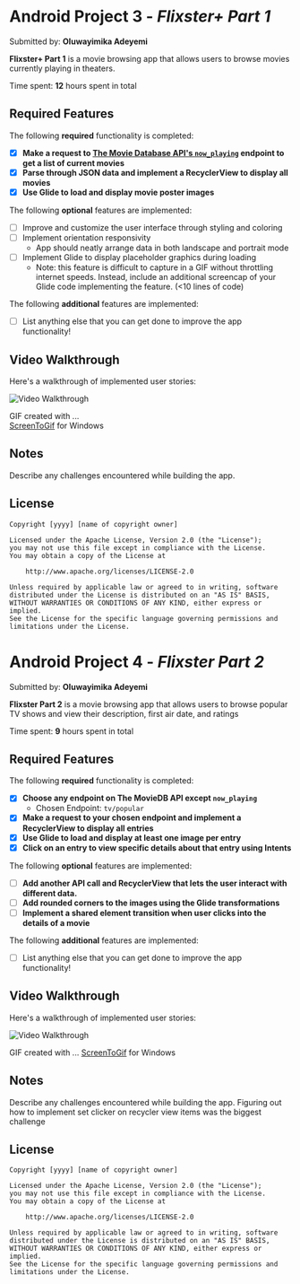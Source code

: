 # Android Project 3 - *Flixster+ Part 1*

Submitted by: **Oluwayimika Adeyemi**

**Flixster+ Part 1** is a movie browsing app that allows users to browse movies currently playing in theaters.

Time spent: **12** hours spent in total

## Required Features

The following **required** functionality is completed:

- [X] **Make a request to [The Movie Database API's `now_playing`](https://developers.themoviedb.org/3/movies/get-now-playing) endpoint to get a list of current movies**
- [X] **Parse through JSON data and implement a RecyclerView to display all movies**
- [X] **Use Glide to load and display movie poster images**

The following **optional** features are implemented:

- [ ] Improve and customize the user interface through styling and coloring
- [ ] Implement orientation responsivity
  - App should neatly arrange data in both landscape and portrait mode
- [ ] Implement Glide to display placeholder graphics during loading
  - Note: this feature is difficult to capture in a GIF without throttling internet speeds.  Instead, include an additional screencap of your Glide code implementing the feature.  (<10 lines of code)

The following **additional** features are implemented:

- [ ] List anything else that you can get done to improve the app functionality!

## Video Walkthrough

Here's a walkthrough of implemented user stories:

<img src='https://media0.giphy.com/media/NIOJJwbCHQLkqrE6Nl/giphy.gif?cid=790b76114bf5ab936b0608f0cc717d84b33e0b174206e788&rid=giphy.gif&ct=g' title='Video Walkthrough' width='' alt='Video Walkthrough' />

GIF created with ...  
[ScreenToGif](https://www.screentogif.com/) for Windows

## Notes

Describe any challenges encountered while building the app.

## License

    Copyright [yyyy] [name of copyright owner]

    Licensed under the Apache License, Version 2.0 (the "License");
    you may not use this file except in compliance with the License.
    You may obtain a copy of the License at

        http://www.apache.org/licenses/LICENSE-2.0

    Unless required by applicable law or agreed to in writing, software
    distributed under the License is distributed on an "AS IS" BASIS,
    WITHOUT WARRANTIES OR CONDITIONS OF ANY KIND, either express or implied.
    See the License for the specific language governing permissions and
    limitations under the License.
    

# Android Project 4 - *Flixster Part 2*

Submitted by: **Oluwayimika Adeyemi**

**Flixster Part 2** is a movie browsing app that allows users to browse popular TV shows and view their description, first air date, and ratings

Time spent: **9** hours spent in total

## Required Features

The following **required** functionality is completed:

- [X] **Choose any endpoint on The MovieDB API except `now_playing`**
  - Chosen Endpoint: `tv/popular`
- [X] **Make a request to your chosen endpoint and implement a RecyclerView to display all entries**
- [X] **Use Glide to load and display at least one image per entry**
- [X] **Click on an entry to view specific details about that entry using Intents**

The following **optional** features are implemented:

- [ ] **Add another API call and RecyclerView that lets the user interact with different data.** 
- [ ] **Add rounded corners to the images using the Glide transformations**
- [ ] **Implement a shared element transition when user clicks into the details of a movie**

The following **additional** features are implemented:

- [ ] List anything else that you can get done to improve the app functionality!

## Video Walkthrough

Here's a walkthrough of implemented user stories:

<img src='https://media1.giphy.com/media/ZDgXBOBsxU23U7G5PI/giphy.gif?cid=790b7611bb0fda8cdb3f985ee1d7991fbeacea5e86213aef&rid=giphy.gif&ct=g' title='Video Walkthrough' width='' alt='Video Walkthrough' />

<!-- Replace this with whatever GIF tool you used! -->
GIF created with ...  [ScreenToGif](https://www.screentogif.com/) for Windows


## Notes

Describe any challenges encountered while building the app.
Figuring out how to implement set clicker on recycler view items was the biggest challenge

## License

    Copyright [yyyy] [name of copyright owner]

    Licensed under the Apache License, Version 2.0 (the "License");
    you may not use this file except in compliance with the License.
    You may obtain a copy of the License at

        http://www.apache.org/licenses/LICENSE-2.0

    Unless required by applicable law or agreed to in writing, software
    distributed under the License is distributed on an "AS IS" BASIS,
    WITHOUT WARRANTIES OR CONDITIONS OF ANY KIND, either express or implied.
    See the License for the specific language governing permissions and
    limitations under the License.
